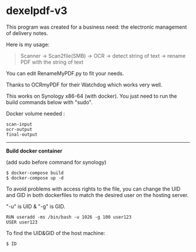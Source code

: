 # dexelpdf-v3

This program was created for a business need: the electronic management of delivery notes.

Here is my usage:

> Scanner -> Scan2file(SMB) -> OCR -> detect string of text -> rename
> PDF with the string of text

You can edit RenameMyPDF.py to fit your needs.

Thanks to OCRmyPDF for their Watchdog which works very well.

This works on Synology x86-64 (with docker).
You just need to run the build commands below with "sudo".

Docker volume needed :

```
scan-input
ocr-output
final-output
```

---

**Build docker container**

(add sudo before command for synology)

```
$ docker-compose build
$ docker-compose up -d
```

To avoid problems with access rights to the file, you can change the UID and GID in both dockerfiles to match the desired user on the hosting server.

"-u" is UID & "-g" is GID.

```
RUN useradd -ms /bin/bash -u 1026 -g 100 user123
USER user123
```

To find the UID&GID of the host machine:

```
$ ID
```